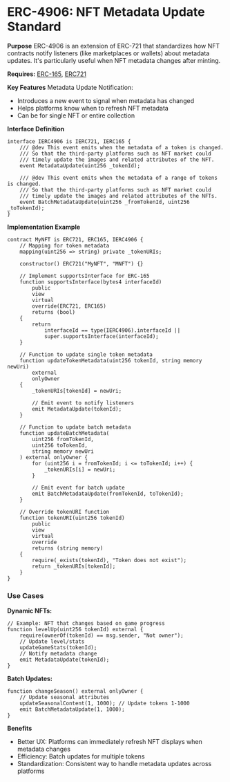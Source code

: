 # ERC-4906: NFT Metadata Update Standard

**Purpose**
ERC-4906 is an extension of ERC-721 that standardizes how NFT contracts notify listeners (like marketplaces or wallets) about metadata updates. It's particularly useful when NFT metadata changes after minting.

**Requires:** [ERC-165](https://eips.ethereum.org/EIPS/eip-165), [ERC721](https://eips.ethereum.org/EIPS/eip-721)

**Key Features**
Metadata Update Notification:

- Introduces a new event to signal when metadata has changed
- Helps platforms know when to refresh NFT metadata
- Can be for single NFT or entire collection

**Interface Definition**

```solidity
interface IERC4906 is IERC721, IERC165 {
    /// @dev This event emits when the metadata of a token is changed.
    /// So that the third-party platforms such as NFT market could
    /// timely update the images and related attributes of the NFT.
    event MetadataUpdate(uint256 _tokenId);

    /// @dev This event emits when the metadata of a range of tokens is changed.
    /// So that the third-party platforms such as NFT market could
    /// timely update the images and related attributes of the NFTs.
    event BatchMetadataUpdate(uint256 _fromTokenId, uint256 _toTokenId);
}
```

**Implementation Example**

```solidity
contract MyNFT is ERC721, ERC165, IERC4906 {
    // Mapping for token metadata
    mapping(uint256 => string) private _tokenURIs;

    constructor() ERC721("MyNFT", "MNFT") {}

    // Implement supportsInterface for ERC-165
    function supportsInterface(bytes4 interfaceId) 
        public 
        view 
        virtual 
        override(ERC721, ERC165) 
        returns (bool) 
    {
        return
            interfaceId == type(IERC4906).interfaceId ||
            super.supportsInterface(interfaceId);
    }

    // Function to update single token metadata
    function updateTokenMetadata(uint256 tokenId, string memory newUri) 
        external 
        onlyOwner 
    {
        _tokenURIs[tokenId] = newUri;
        
        // Emit event to notify listeners
        emit MetadataUpdate(tokenId);
    }

    // Function to update batch metadata
    function updateBatchMetadata(
        uint256 fromTokenId, 
        uint256 toTokenId, 
        string memory newUri
    ) external onlyOwner {
        for (uint256 i = fromTokenId; i <= toTokenId; i++) {
            _tokenURIs[i] = newUri;
        }
        
        // Emit event for batch update
        emit BatchMetadataUpdate(fromTokenId, toTokenId);
    }

    // Override tokenURI function
    function tokenURI(uint256 tokenId) 
        public 
        view 
        virtual 
        override 
        returns (string memory) 
    {
        require(_exists(tokenId), "Token does not exist");
        return _tokenURIs[tokenId];
    }
}
```

### Use Cases

**Dynamic NFTs:**

```solidity
// Example: NFT that changes based on game progress
function levelUp(uint256 tokenId) external {
    require(ownerOf(tokenId) == msg.sender, "Not owner");
    // Update level/stats
    updateGameStats(tokenId);
    // Notify metadata change
    emit MetadataUpdate(tokenId);
}
```

**Batch Updates:**

```solidity// Example: Season change affecting multiple NFTs
function changeSeason() external onlyOwner {
    // Update seasonal attributes
    updateSeasonalContent(1, 1000); // Update tokens 1-1000
    emit BatchMetadataUpdate(1, 1000);
}
```

**Benefits**

- Better UX: Platforms can immediately refresh NFT displays when metadata changes
- Efficiency: Batch updates for multiple tokens
- Standardization: Consistent way to handle metadata updates across platforms